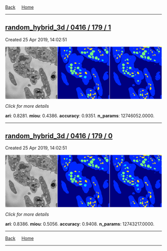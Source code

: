 
[Back](..)&nbsp;&nbsp;&nbsp;&nbsp;&nbsp;[Home](https://leapmanlab.github.io/snapshots)

---

<div class="summary"><a href="1"><h2>random_hybrid_3d / 0416 / 179 / 1</h2></a><p>Created 25 Apr 2019, 14:02:51
</p><a href="1"><img src="1/media/summary.png" align="center"></a><p>
<i>Click for more details</i>
</p></div>

**ari**: 0.8281. **miou**: 0.4386. **accuracy**: 0.9351. **n_params**: 12746052.0000. 

---

<div class="summary"><a href="0"><h2>random_hybrid_3d / 0416 / 179 / 0</h2></a><p>Created 25 Apr 2019, 14:02:51
</p><a href="0"><img src="0/media/summary.png" align="center"></a><p>
<i>Click for more details</i>
</p></div>

**ari**: 0.8386. **miou**: 0.5056. **accuracy**: 0.9408. **n_params**: 12743217.0000. 

---

[Back](..)&nbsp;&nbsp;&nbsp;&nbsp;&nbsp;[Home](https://leapmanlab.github.io/snapshots)

---